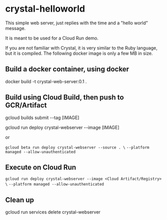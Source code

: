 # crystal-helloworld

This simple web server, just replies with the time
and a "hello world" message.

It is meant to be used for a Cloud Run demo.

If you are not familiar with Crystal, it is very similar
to the Ruby language, but it is compiled.  The following
docker image is only a few MB in size.

## Build a docker container, using docker
docker build -t crystal-web-server:0.1 .

## Build using Cloud Build, then push to GCR/Artifact
gcloud builds submit --tag [IMAGE] 

gcloud run deploy crystal-webserver --image [IMAGE]

or

`gcloud beta run deploy crystal-webserver --source . \`
`--platform managed --allow-unauthenticated`

## Execute on Cloud Run
`gcloud run deploy crystal-webserver --image <Cloud Artifact/Registry> \`
`--platform managed --allow-unauthenticated`

## Clean up
gcloud run services delete crystal-webserver
